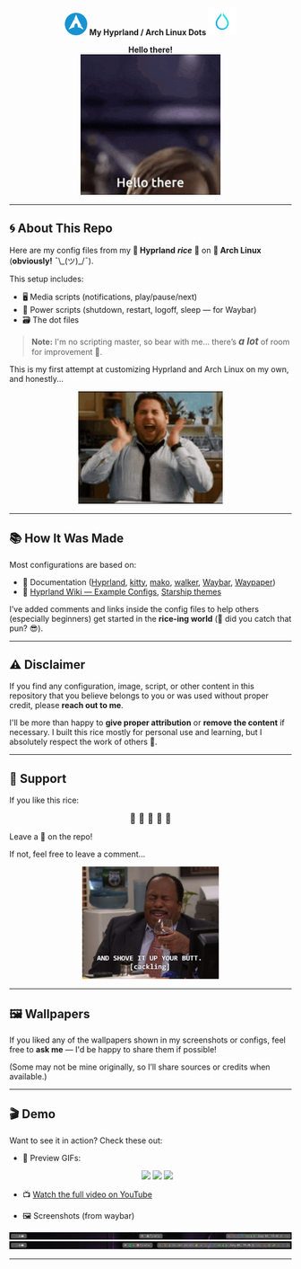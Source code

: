 <p align="center">
  <img src="./Resources/arch.svg" height="40"/>
  <strong>My Hyprland / Arch Linux Dots</strong>
  <img src="./Resources/hyprland.png" height="50"/>
</p>

<p align="center">
  <strong>Hello there!</strong><br>
  <img src="./Resources/hello-there.gif" height="250"/>
</p>

---

## 🌀 About This Repo

Here are my config files from my <strong> Hyprland</strong> ***rice*** 🍚 on <strong>󰣇 Arch Linux</strong> (**obviously!** ¯\\\_(ツ)_/¯).

This setup includes:

- 🖥️ Media scripts (notifications, play/pause/next)
- 📴 Power scripts (shutdown, restart, logoff, sleep — for Waybar)
- 🗃️ The dot files

> **Note:** I'm no scripting master, so bear with me... there’s <big>***a lot***</big> of room for improvement 🫡.

This is my first attempt at customizing Hyprland and Arch Linux on my own, and honestly...  
<p align="center">
  <img src="./Resources/thrilled.gif" height="200"/>
</p>

---

## 📚 How It Was Made

Most configurations are based on:

- 📖 Documentation ([Hyprland](https://wiki.hypr.land/), [kitty](https://sw.kovidgoyal.net/kitty/conf/), [mako](https://github.com/emersion/mako/wiki), [walker](https://github.com/abenz1267/walker/wiki), [Waybar](https://github.com/Alexays/Waybar/wiki), [Waypaper](https://anufrievroman.gitbook.io/waypaper))
- 🧠 [Hyprland Wiki — Example Configs](https://wiki.hypr.land/Configuring/Example-configurations/), [Starship themes](https://github.com/starship/starship)

I’ve added comments and links inside the config files to help others (especially beginners) get started in the **rice-ing world** (👀 did you catch that pun? 😎).

---

## ⚠️ Disclaimer

If you find any configuration, image, script, or other content in this repository that you believe belongs to you or was used without proper credit, please **reach out to me**.

I'll be more than happy to **give proper attribution** or **remove the content** if necessary. I built this rice mostly for personal use and learning, but I absolutely respect the work of others 🙏.

---

## 🌟 Support

If you like this rice:

<p align="center">
  <big>    </big>
</p>

Leave a 🌟 on the repo!

If not, feel free to leave a comment...

<p align="center">
  <img src="./Resources/stanley.webp" height="200"/>
</p>

---

## 🖼️ Wallpapers

If you liked any of the wallpapers shown in my screenshots or configs, feel free to **ask me** — I'd be happy to share them if possible!

(Some may not be mine originally, so I’ll share sources or credits when available.)

---

## 🎬 Demo

Want to see it in action? Check these out:

- 🔁 Preview GIFs:
  <p align="center">
    <img src="./Resources/rice.gif" height="250"/>
    <img src="./Resources/hyprlock.gif" height="250"/>
    <img src="./Resources/waypaper.gif" height="250"/>
  </p>

- 📺 [Watch the full video on YouTube](https://your-link-here.com)
- 🖼️ Screenshots (from waybar)
<p align="center">
    <img src="./Resources/waybar1.png"/>
    <img src="./Resources/waybar2.png"/>
</p>

---

